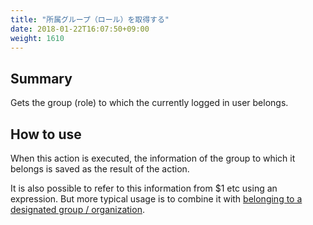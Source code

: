 ```yaml
---
title: "所属グループ（ロール）を取得する"
date: 2018-01-22T16:07:50+09:00
weight: 1610
---
```


## Summary

Gets the group (role) to which the currently logged in user belongs.

## How to use

When this action is executed, the information of the group to which it belongs is saved as the result of the action.

It is also possible to refer to this information from $1 etc using an expression.
But more typical usage is to combine it with [belonging to a designated group / organization](../../../conditions/condition_other_if/if_user_belongs_to/).

